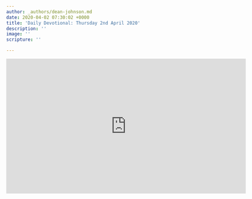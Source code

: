 ```yaml
---
author: _authors/dean-johnson.md
date: 2020-04-02 07:30:02 +0000
title: 'Daily Devotional: Thursday 2nd April 2020'
description: ''
image: ''
scripture: ''

---
```

<iframe src="https://player.vimeo.com/video/403078920" width="640" height="360" frameborder="0" allow="autoplay; fullscreen" allowfullscreen></iframe>